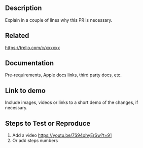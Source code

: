 ## Description
Explain in a couple of lines why this PR is necessary.

## Related
https://trello.com/c/xxxxxx

## Documentation
Pre-requirements, Apple docs links, third party docs, etc.

## Link to demo
Include images, videos or links to a short demo of the changes, if necessary.

## Steps to Test or Reproduce

1. Add a video https://youtu.be/7S94ohyErSw?t=91
2. Or add steps numbers
